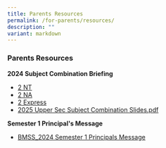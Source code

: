 ```yaml
---
title: Parents Resources
permalink: /for-parents/resources/
description: ""
variant: markdown
---
```

###  Parents Resources 

**2024 Subject Combination Briefing**
* [2 NT](/files/2024_Subject_Combination_Briefing_2NT.pdf)
* [2 NA](/files/2024_Subject_Combination_Briefing_2NA.pdf)
* [2 Express](/files/2024_Subject_Combination_Briefing_2EXP.pdf)
* [2025 Upper Sec Subject Combination Slides.pdf](/files/2025_Upper_Sec_Subj_Combination_Slides.pdf)

**Semester 1  Principal's Message**
* [BMSS_2024 Semester 1 Principals Message](/files/BMSS_2024_Semester_1_Principals_Message.pdf)